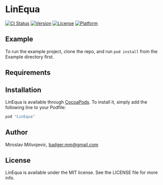 # LinEqua

[![CI Status](http://img.shields.io/travis/mmiroslav/LinEqua.svg?style=flat)](https://travis-ci.org/mmiroslav/LinEqua)
[![Version](https://img.shields.io/cocoapods/v/LinEqua.svg?style=flat)](http://cocoapods.org/pods/LinEqua)
[![License](https://img.shields.io/cocoapods/l/LinEqua.svg?style=flat)](http://cocoapods.org/pods/LinEqua)
[![Platform](https://img.shields.io/cocoapods/p/LinEqua.svg?style=flat)](http://cocoapods.org/pods/LinEqua)

## Example

To run the example project, clone the repo, and run `pod install` from the Example directory first.

## Requirements

## Installation

LinEqua is available through [CocoaPods](http://cocoapods.org). To install
it, simply add the following line to your Podfile:

```ruby
pod "LinEqua"
```

## Author

Miroslav Milivojevic, badger.mm@gmail.com

## License

LinEqua is available under the MIT license. See the LICENSE file for more info.
